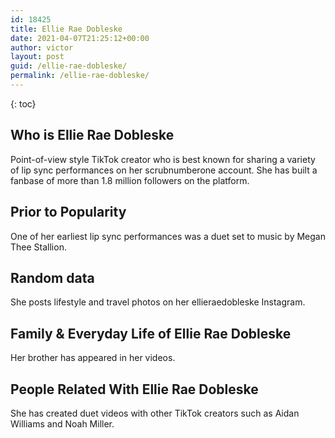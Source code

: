 ```yaml
---
id: 18425
title: Ellie Rae Dobleske
date: 2021-04-07T21:25:12+00:00
author: victor
layout: post
guid: /ellie-rae-dobleske/
permalink: /ellie-rae-dobleske/
---
```



{: toc}


## Who is Ellie Rae Dobleske



Point-of-view style TikTok creator who is best known for sharing a variety of lip sync performances on her scrubnumberone account. She has built a fanbase of more than 1.8 million followers on the platform.

                
                
                
## Prior to Popularity



One of her earliest lip sync performances was a duet set to music by Megan Thee Stallion. 

                
                
                
## Random data



She posts lifestyle and travel photos on her ellieraedobleske Instagram.  

                
                
                
## Family & Everyday Life of Ellie Rae Dobleske



Her brother has appeared in her videos. 

                
                
                
## People Related With Ellie Rae Dobleske



She has created duet videos with other TikTok creators such as Aidan Williams and Noah Miller.

                
              
            
          
          
          